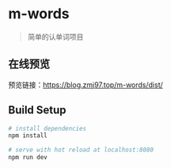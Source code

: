 # m-words

> 简单的认单词项目

## 在线预览

预览链接：https://blog.zmj97.top/m-words/dist/

## Build Setup

``` bash
# install dependencies
npm install

# serve with hot reload at localhost:8080
npm run dev
```


